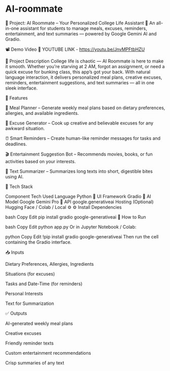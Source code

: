 # AI-roommate
🚀 Project: AI Roommate – Your Personalized College Life Assistant
🎯 An all-in-one assistant for students to manage meals, excuses, reminders, entertainment, and text summaries — powered by Google Gemini AI and Gradio.

📽️ Demo Video
🔗 YOUTUBE LINK - https://youtu.be/JnvMPFtbHZU

🧠 Project Description
College life is chaotic — AI Roommate is here to make it smooth. Whether you're starving at 2 AM, forgot an assignment, or need a quick excuse for bunking class, this app’s got your back. With natural language interaction, it delivers personalized meal plans, creative excuses, reminders, entertainment suggestions, and text summaries — all in one sleek interface.

🎨 Features

🍱 Meal Planner – Generate weekly meal plans based on dietary preferences, allergies, and available ingredients.

🧠 Excuse Generator – Cook up creative and believable excuses for any awkward situation.

⏰ Smart Reminders – Create human-like reminder messages for tasks and deadlines.

🎬 Entertainment Suggestion Bot – Recommends movies, books, or fun activities based on your interests.

📝 Text Summarizer – Summarizes long texts into short, digestible bites using AI.

🧰 Tech Stack

Component	Tech Used
Language	Python 🐍
UI Framework	Gradio 🎨
AI Model	Google Gemini Pro 🤖
API	google.generativeai
Hosting (Optional)	Hugging Face / Colab / Local ⚙️
⚙️ Install Dependencies

bash
Copy
Edit
pip install gradio google-generativeai
🚀 How to Run

bash
Copy
Edit
python app.py
Or in Jupyter Notebook / Colab:

python
Copy
Edit
!pip install gradio google-generativeai
Then run the cell containing the Gradio interface.

📥 Inputs

Dietary Preferences, Allergies, Ingredients

Situations (for excuses)

Tasks and Date-Time (for reminders)

Personal Interests

Text for Summarization

✅ Outputs

AI-generated weekly meal plans

Creative excuses

Friendly reminder texts

Custom entertainment recommendations

Crisp summaries of any text
